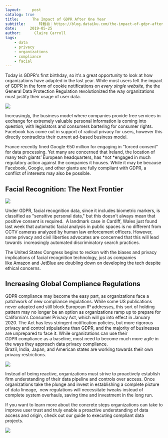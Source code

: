 ```yaml
---
layout:     post
catalog: true
title:      The Impact of GDPR After One Year
subtitle:      转载自：https://blog.dataiku.com/the-impact-of-gdpr-after-one-year
date:      2019-05-25
author:      Claire Carroll
tags:
    - data
    - privacy
    - organizations
    - compliance
    - facial
---
```


Today is GDPR's first birthday, so it's a great opportunity to look at how organizations have adapted in the last year. While most users felt the impact of GDPR in the form of cookie notifications on *every single website*, the the General Data Protection Regulation revolutionized the way organizations must justify their usage of user data.



![](https://blog.dataiku.com/hs-fs/hubfs/sara-kurfess-747821-unsplash%20(1).jpg?width=600&name=sara-kurfess-747821-unsplash%20(1).jpg)


Increasingly, the business model where companies provide free services in exchange for extremely valuable personal information is coming into question, with legislators and consumers bartering for consumer rights. Facebook has come out in support of radical privacy for users, however this directly contradicts their current ad-based business model.

France recently fined Google €50 million for engaging in “forced consent” for data processing. Yet many are concerned that Ireland, the location of many tech giants’ European headquarters, has *not *engaged in much regulatory action against the companies it houses. While it may be because Facebook, Google, and other giants are fully compliant with GDPR, a conflict of interests may also be possible.

## Facial Recognition: The Next Frontier

![](https://blog.dataiku.com/hs-fs/hubfs/samuel-zeller-158996-unsplash.jpg?width=218&name=samuel-zeller-158996-unsplash.jpg)


Under GDPR, facial recognition data, since it includes biometric markers, is classified as "sensitive personal data," but this doesn't always mean that positive consent is required.  A landmark case in Cardiff, Wales just found last week that automatic facial analysis in public spaces is no different from CCTV cameras analyzed by human law enforcement officers. However, some privacy and civil liberties advocates are concerned that this will lead towards  increasingly automated discriminatory search practices.

The United States Congress begins to reckon with the biases and privacy implications of facial recognition technology, just as companies like Amazon and JetBlue are doubling down on developing the tech despite ethical concerns.

## Increasing Global Compliance Regulations

GDPR compliance may become the easy part, as organizations face a patchwork of new compliance regulations. While some US publications never adapted and still block European IP addresses, this sort of holding pattern may no longer be an option as organizations ramp up to prepare for California's Consumer Privacy Act, which will go into effect in January 2020. The Act has less stringent notification policies, but more rigorous privacy and control stipulations than GDPR, and the majority of businesses are unprepared to face it. While organizations can use their GDPR compliance as a baseline, most need to become much more agile in the ways they approach data privacy compliance. Brazil, India, Japan, and American states are working towards their own privacy restrictions. 

![](https://blog.dataiku.com/hs-fs/hubfs/maarten-van-den-heuvel-327179-unsplash.jpg?width=600&name=maarten-van-den-heuvel-327179-unsplash.jpg)


Instead of being reactive, organizations must strive to proactively establish firm understanding of their data pipeline and controls over access. Once organizations take the plunge and invest in establishing a complete picture of data lineage,  new regulations will necessitate tweaks instead of complete system overhauls, saving time and investment in the long run. 

If you want to learn more about the concrete steps organizations can take to improve user trust and truly enable a proactive understanding of data access and origin, check out our guide to executing compliant data projects.

![](https://blog.dataiku.com/hs/cta/cta/default/2123903/75b1642f-7b0f-476b-b1f5-fe93bc3d55a4.png)

